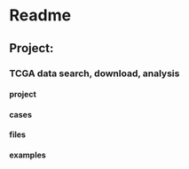 # Readme

## Project:

### TCGA data search, download, analysis

#### project


#### cases



#### files


#### examples





